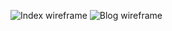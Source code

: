 ![Index wireframe](/phase-0/week-2/imgs/wireframe-index.jpg)
![Blog wireframe](/phase-0/week-2/imgs/wireframe-blog-index.jpg)